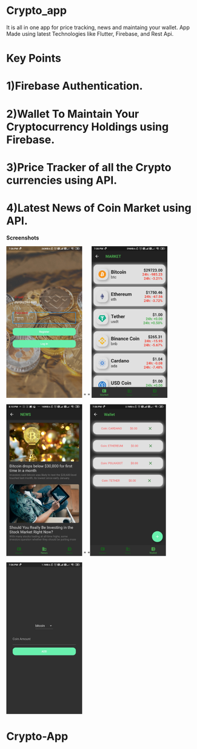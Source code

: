 
# Crypto_app
 It is all in one app for price tracking, news and maintaing your wallet.
 App Made using latest Technologies like Flutter, Firebase, and Rest Api. 

#  Key Points
# 1)Firebase Authentication.
# 2)Wallet To Maintain Your Cryptocurrency Holdings using Firebase.
# 3)Price Tracker of all the Crypto currencies using API.
# 4)Latest News of Coin Market using API.    

**Screenshots**

<img src="lib/images/Login.jpg" width="200"  > "  " <img src="lib/images/Price%20Tracker.jpg" width="200"  >

<img src="lib/images/News.jpg" width="200"  > "    "<img src="lib/images/Wallet.jpg" width="200"  >

<img src="lib/images/Wallet%202.jpg" width="200"  >


# Crypto-App
